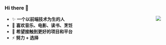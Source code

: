 ### <a align="center">Hi there 👋</a>

* ✨ **一个以前端技术为生的人**  <img align="right" src="https://github-readme-stats.vercel.app/api?username=Min888888&show_icons=true&theme=gotham"/>
* 🌱 **喜欢音乐、电影、读书、烹饪**
* 👯 **希望接触到更好的项目和平台**
* ⚡ **努力 + 选择** 
